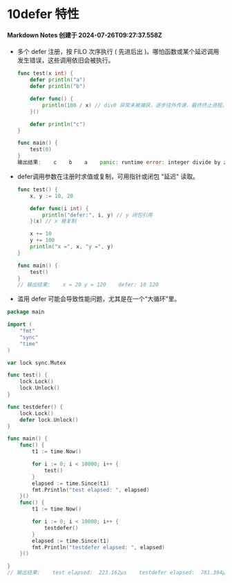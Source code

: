 # 10defer 特性

#### Markdown Notes 创建于 2024-07-26T09:27:37.558Z

-   多个 defer 注册，按 FILO 次序执行 ( 先进后出 )。哪怕函数或某个延迟调用发生错误，这些调用依旧会被执行。

    ```go
    func test(x int) {
        defer println("a")
        defer println("b")

        defer func() {
            println(100 / x) // div0 异常未被捕获，逐步往外传递，最终终止进程。
        }()

        defer println("c")
    }

    func main() {
        test(0)
    }
    输出结果:    c    b    a    panic: runtime error: integer divide by zero
    ```

-   defer调用参数在注册时求值或复制，可用指针或闭包 "延迟" 读取。

    ```go
    func test() {
        x, y := 10, 20

        defer func(i int) {
            println("defer:", i, y) // y 闭包引用
        }(x) // x 被复制

        x += 10
        y += 100
        println("x =", x, "y =", y)
    }

    func main() {
        test()
    }
    // 输出结果:    x = 20 y = 120    defer: 10 120
    ```

-   滥用 defer 可能会导致性能问题，尤其是在一个“大循环”里。

```go
package main

import (
    "fmt"
    "sync"
    "time"
)

var lock sync.Mutex

func test() {
    lock.Lock()
    lock.Unlock()
}

func testdefer() {
    lock.Lock()
    defer lock.Unlock()
}

func main() {
    func() {
        t1 := time.Now()

        for i := 0; i < 10000; i++ {
            test()
        }
        elapsed := time.Since(t1)
        fmt.Println("test elapsed: ", elapsed)
    }()
    func() {
        t1 := time.Now()

        for i := 0; i < 10000; i++ {
            testdefer()
        }
        elapsed := time.Since(t1)
        fmt.Println("testdefer elapsed: ", elapsed)
    }()

}
// 输出结果:    test elapsed:  223.162µs    testdefer elapsed:  781.304µs
```
